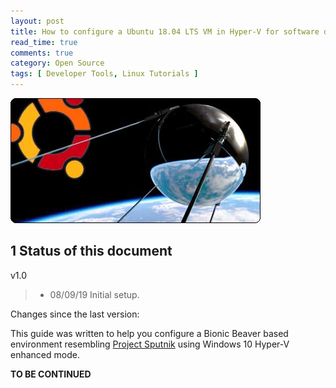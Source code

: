 ```yaml
---
layout: post
title: How to configure a Ubuntu 18.04 LTS VM in Hyper-V for software development
read_time: true
comments: true
category: Open Source 
tags: [ Developer Tools, Linux Tutorials ]
---
```


![Project Sputnik](/assets/sputnik.png)

**1 Status of this document**
-----------------------------

v1.0
> * 08/09/19 Initial setup.

Changes since the last version:

This guide was written to help you configure a Bionic Beaver based environment resembling [Project Sputnik](https://bartongeorge.io/2018/11/29/sputnik-turns-6-presenting-the-folks-behind-it/) using Windows 10 Hyper-V enhanced mode.

**TO BE CONTINUED**
